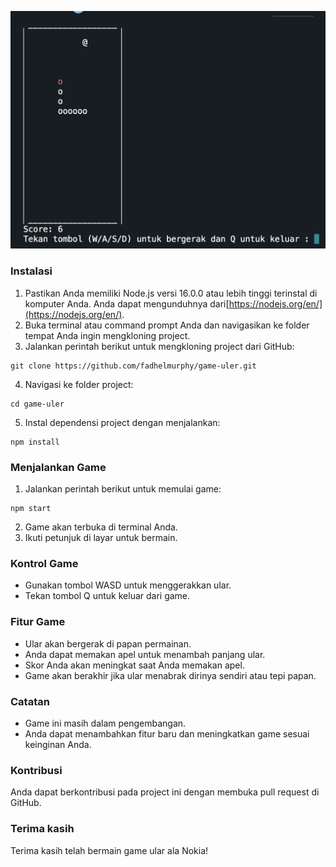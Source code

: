![demo](./assets/20240213_001700_demo.png)

### Instalasi

1. Pastikan Anda memiliki Node.js versi 16.0.0 atau lebih tinggi terinstal di komputer Anda. Anda dapat mengunduhnya dari[https://nodejs.org/en/](https://nodejs.org/en/).
2. Buka terminal atau command prompt Anda dan navigasikan ke folder tempat Anda ingin mengkloning project.
3. Jalankan perintah berikut untuk mengkloning project dari GitHub:

```
git clone https://github.com/fadhelmurphy/game-uler.git
```

4. Navigasi ke folder project:

```
cd game-uler
```

5. Instal dependensi project dengan menjalankan:

```
npm install
```

### Menjalankan Game

1. Jalankan perintah berikut untuk memulai game:

```
npm start
```

2. Game akan terbuka di terminal Anda.
3. Ikuti petunjuk di layar untuk bermain.

### Kontrol Game

* Gunakan tombol WASD untuk menggerakkan ular.
* Tekan tombol Q untuk keluar dari game.

### Fitur Game

* Ular akan bergerak di papan permainan.
* Anda dapat memakan apel untuk menambah panjang ular.
* Skor Anda akan meningkat saat Anda memakan apel.
* Game akan berakhir jika ular menabrak dirinya sendiri atau tepi papan.

### Catatan

* Game ini masih dalam pengembangan.
* Anda dapat menambahkan fitur baru dan meningkatkan game sesuai keinginan Anda.

### Kontribusi

Anda dapat berkontribusi pada project ini dengan membuka pull request di GitHub.

### Terima kasih

Terima kasih telah bermain game ular ala Nokia!
